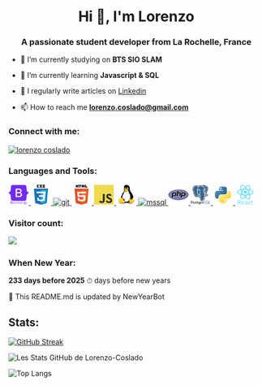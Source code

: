 <h1 align="center">Hi 👋, I'm Lorenzo</h1>
<h3 align="center">A passionate student developer from La Rochelle, France</h3>

- 🔭 I’m currently studying on **BTS SIO SLAM**

- 🌱 I’m currently learning **Javascript & SQL**

- 📝 I regularly write articles on [Linkedin](https://linkedin.com/in/lorenzo-coslado-5ab552249)

- 📫 How to reach me **lorenzo.coslado@gmail.com**

<h3 align="left">Connect with me:</h3>
<p align="left">
<a href="https://linkedin.com/in/lorenzo-coslado-5ab552249" target="blank"><img align="center" src="https://raw.githubusercontent.com/rahuldkjain/github-profile-readme-generator/master/src/images/icons/Social/linked-in-alt.svg" alt="lorenzo coslado" height="30" width="40" /></a>
</p>

<h3 align="left">Languages and Tools:</h3>
<p align="left"> <a href="https://getbootstrap.com" target="_blank" rel="noreferrer"> <img src="https://raw.githubusercontent.com/devicons/devicon/master/icons/bootstrap/bootstrap-plain-wordmark.svg" alt="bootstrap" width="40" height="40"/> </a> <a href="https://www.w3schools.com/css/" target="_blank" rel="noreferrer"> <img src="https://raw.githubusercontent.com/devicons/devicon/master/icons/css3/css3-original-wordmark.svg" alt="css3" width="40" height="40"/> </a> <a href="https://git-scm.com/" target="_blank" rel="noreferrer"> <img src="https://www.vectorlogo.zone/logos/git-scm/git-scm-icon.svg" alt="git" width="40" height="40"/> </a> <a href="https://www.w3.org/html/" target="_blank" rel="noreferrer"> <img src="https://raw.githubusercontent.com/devicons/devicon/master/icons/html5/html5-original-wordmark.svg" alt="html5" width="40" height="40"/> </a> <a href="https://developer.mozilla.org/en-US/docs/Web/JavaScript" target="_blank" rel="noreferrer"> <img src="https://raw.githubusercontent.com/devicons/devicon/master/icons/javascript/javascript-original.svg" alt="javascript" width="40" height="40"/> </a> <a href="https://www.linux.org/" target="_blank" rel="noreferrer"> <img src="https://raw.githubusercontent.com/devicons/devicon/master/icons/linux/linux-original.svg" alt="linux" width="40" height="40"/> </a> <a href="https://www.microsoft.com/en-us/sql-server" target="_blank" rel="noreferrer"> <img src="https://www.svgrepo.com/show/303229/microsoft-sql-server-logo.svg" alt="mssql" width="40" height="40"/> </a> <a href="https://www.php.net" target="_blank" rel="noreferrer"> <img src="https://raw.githubusercontent.com/devicons/devicon/master/icons/php/php-original.svg" alt="php" width="40" height="40"/> </a> <a href="https://www.postgresql.org" target="_blank" rel="noreferrer"> <img src="https://raw.githubusercontent.com/devicons/devicon/master/icons/postgresql/postgresql-original-wordmark.svg" alt="postgresql" width="40" height="40"/> </a> <a href="https://www.python.org" target="_blank" rel="noreferrer"> <img src="https://raw.githubusercontent.com/devicons/devicon/master/icons/python/python-original.svg" alt="python" width="40" height="40"/> </a> <a href="https://reactjs.org/" target="_blank" rel="noreferrer"> <img src="https://raw.githubusercontent.com/devicons/devicon/master/icons/react/react-original-wordmark.svg" alt="react" width="40" height="40"/> </a> </p>

### Visitor count:

<img src="https://profile-counter.glitch.me/Lorenzo-Coslado/count.svg" />

<h3 align="left">When New Year:</h3>

**233 days before 2025** ⏱ days before new years























🤖 This README.md is updated by NewYearBot 

## Stats:

[![GitHub Streak](https://streak-stats.demolab.com?user=Lorenzo-Coslado&date_format=j%20M%5B%20Y%5D)](https://git.io/streak-stats)

![Les Stats GitHub de Lorenzo-Coslado](https://github-readme-stats.vercel.app/api?username=Lorenzo-Coslado)

![Top Langs](https://github-readme-stats.vercel.app/api/top-langs/?username=Lorenzo-Coslado)



